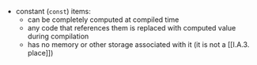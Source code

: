 - constant (`const`) items:
	- can be completely computed at compiled time
	- any code that references them is replaced with computed value during compilation
	- has no memory or other storage associated with it (it is not a [[I.A.3. place]])